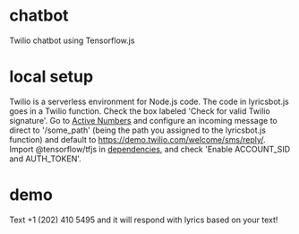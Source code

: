 # chatbot
Twilio chatbot using Tensorflow.js

# local setup

Twilio is a serverless environment for Node.js code. 
The code in lyricsbot.js goes in a Twilio function. Check the box labeled 'Check for valid Twilio signature'. Go to [Active Numbers](https://www.twilio.com/console/phone-numbers/incoming) and configure an incoming message to direct to '/some_path' (being the path you assigned to the lyricsbot.js function) and default to https://demo.twilio.com/welcome/sms/reply/. \
Import @tensorflow/tfjs in [dependencies](https://www.twilio.com/console/functions/configure), and check 'Enable ACCOUNT_SID and AUTH_TOKEN'. 

# demo
Text +1 (202) 410 5495 and it will respond with lyrics based on your text! 